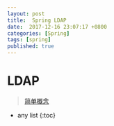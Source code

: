 ```yaml
---
layout: post
title:  Spring LDAP
date:  2017-12-16 23:07:17 +0800
categories: [Spring]
tags: [spring]
published: true
---
```


# LDAP

> [简单概念](https://segmentfault.com/a/1190000002607140)
 
 


* any list
{:toc}

